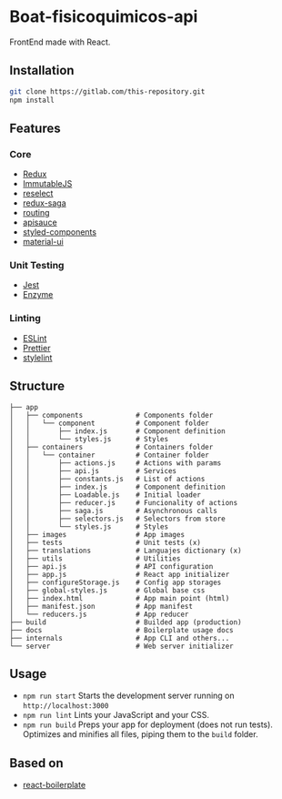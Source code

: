 # Boat-fisicoquimicos-api

FrontEnd made with React.

## Installation

```bash
git clone https://gitlab.com/this-repository.git
npm install
```

## Features
### Core
* [Redux](https://github.com/react-boilerplate/react-boilerplate/blob/master/docs/js/redux.md)
* [ImmutableJS](https://github.com/react-boilerplate/react-boilerplate/blob/master/docs/js/immutablejs.md)
* [reselect](https://github.com/react-boilerplate/react-boilerplate/blob/master/docs/js/reselect.md)
* [redux-saga](https://github.com/react-boilerplate/react-boilerplate/blob/master/docs/js/redux-saga.md)
* [routing](https://github.com/react-boilerplate/react-boilerplate/blob/master/docs/js/routing.md)
* [apisauce](https://github.com/infinitered/apisauce)
* [styled-components](https://github.com/styled-components/styled-components)
* [material-ui](https://material-ui.com/)
### Unit Testing
* [Jest](http://facebook.github.io/jest/)
* [Enzyme](http://airbnb.io/enzyme/)
### Linting
* [ESLint](http://eslint.org/)
* [Prettier](https://prettier.io/)
* [stylelint](https://stylelint.io/)



## Structure
```
├── app
│   ├── components             # Components folder
│   │   └── component          # Component folder
│   │       ├── index.js       # Component definition
│   │       └── styles.js      # Styles
│   ├── containers             # Containers folder
│   │   └── container          # Container folder
│   │       ├── actions.js     # Actions with params
│   │       ├── api.js         # Services
│   │       ├── constants.js   # List of actions
│   │       ├── index.js       # Component definition
│   │       ├── Loadable.js    # Initial loader
│   │       ├── reducer.js     # Funcionality of actions
│   │       ├── saga.js        # Asynchronous calls
│   │       ├── selectors.js   # Selectors from store
│   │       └── styles.js      # Styles
│   ├── images                 # App images
│   ├── tests                  # Unit tests (x)
│   ├── translations           # Languajes dictionary (x)
│   ├── utils                  # Utilities
│   ├── api.js                 # API configuration
│   ├── app.js                 # React app initializer
│   ├── configureStorage.js    # Config app storages
│   ├── global-styles.js       # Global base css
│   ├── index.html             # App main point (html)
│   ├── manifest.json          # App manifest
│   └── reducers.js            # App reducer
├── build                      # Builded app (production)
├── docs                       # Boilerplate usage docs
├── internals                  # App CLI and others...
└── server                     # Web server initializer
```

## Usage

* `npm run start` Starts the development server running on  `http://localhost:3000`
* `npm run lint` Lints your JavaScript and your CSS.
* `npm run build` Preps your app for deployment (does not run tests). Optimizes and minifies all files, piping them to the  `build`  folder.

## Based on

* [react-boilerplate](https://github.com/react-boilerplate/react-boilerplate/)
